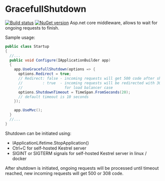 # GracefullShutdown
[![Build status](https://ci.appveyor.com/api/projects/status/3jvoe6nfvvmtwpem/branch/master?svg=true)](https://ci.appveyor.com/project/avtc/gracefullshutdown/branch/master) [![NuGet version](https://badge.fury.io/nu/GracefullShutdown.svg)](https://badge.fury.io/nu/GracefullShutdown)
Asp.net core middleware, allows to wait for ongoing requests to finish.

Sample usage:
```csharp
public class Startup
{
  //...
  public void Configure(IApplicationBuilder app)
  {
    app.UseGracefullShutdown(options => {
      options.Redirect = true; 
      // Redirect: false - incoming requests will get 500 code after shutdown initiation
      //         : true  - incoming requests will be redirected with 308 code, and same url
      //                   for load balancer case
      options.ShutdownTimeout = TimeSpan.FromSeconds(20); 
      // default timeout is 10 seconds
    });

    app.UseMvc();
  }
  //...
}
```

Shutdown can be initiated using:
- IApplicationLifetime.StopApplication()
- Ctrl+C for self-hosted Kestrel server
- SIGINT or SIGTERM signals for self-hosted Kestrel server in linux / docker

After shutdown is initiated, ongoing requests will be processed until timeout reached, new incoming requests will get 500 or 308 code.
